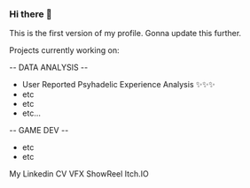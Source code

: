 ### Hi there 👋

This is the first version of my profile. Gonna update this further.

Projects currently working on: 

-- DATA ANALYSIS --
- User Reported Psyhadelic Experience Analysis ✨✨✨
- etc
- etc
- etc...

-- GAME DEV --
- etc
- etc



My Linkedin  CV  VFX ShowReel  Itch.IO

<!--
**fwalker95/fwalker95** is a ✨ _special_ ✨ repository because its `README.md` (this file) appears on your GitHub profile.

Here are some ideas to get you started:

- 🔭 I’m currently working on ...
- 🌱 I’m currently learning ...
- 👯 I’m looking to collaborate on ...
- 🤔 I’m looking for help with ...
- 💬 Ask me about ...
- 📫 How to reach me: ...
- 😄 Pronouns: ...
- ⚡ Fun fact: ...
-->
